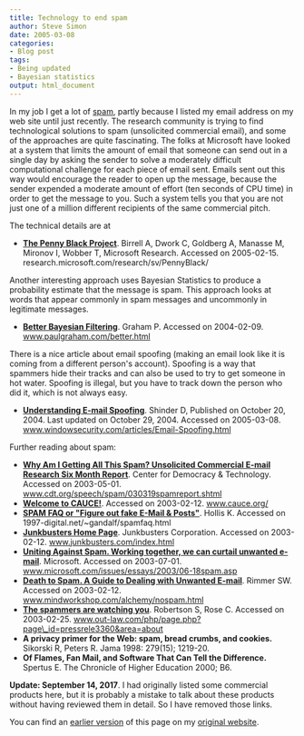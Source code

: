 ```yaml
---
title: Technology to end spam
author: Steve Simon
date: 2005-03-08
categories:
- Blog post
tags:
- Being updated
- Bayesian statistics
output: html_document
---
```

In my job I get a lot of [spam](http://en.wikipedia.org/wiki/Spamming),
partly because I listed my email address on my web site until just
recently. The research community is trying to find technological
solutions to spam (unsolicited commercial email), and some of the
approaches are quite fascinating. The folks at Microsoft have looked at
a system that limits the amount of email that someone can send out in a
single day by asking the sender to solve a moderately difficult
computational challenge for each piece of email sent. Emails sent out
this way would encourage the reader to open up the message, because the
sender expended a moderate amount of effort (ten seconds of CPU time) in
order to get the message to you. Such a system tells you that you are
not just one of a million different recipients of the same commercial
pitch.

The technical details are at

- **[The Penny Black
Project](http://research.microsoft.com/research/sv/PennyBlack/)**.
Birrell A, Dwork C, Goldberg A, Manasse M, Mironov I, Wobber T,
Microsoft Research. Accessed on 2005-02-15.
research.microsoft.com/research/sv/PennyBlack/

Another interesting approach uses Bayesian Statistics to produce a
probability estimate that the message is spam. This approach looks at
words that appear commonly in spam messages and uncommonly in legitimate
messages.

- **[Better Bayesian
Filtering](http://www.paulgraham.com/better.html)**. Graham P.
Accessed on 2004-02-09. www.paulgraham.com/better.html

There is a nice article about email spoofing (making an email look like
it is coming from a different person's account). Spoofing is a way that
spammers hide their tracks and can also be used to try to get someone in
hot water. Spoofing is illegal, but you have to track down the person
who did it, which is not always easy.

- **[Understanding E-mail
Spoofing](http://www.windowsecurity.com/articles/Email-Spoofing.html%20)**.
Shinder D, Published on October 20, 2004. Last updated on October
29, 2004. Accessed on 2005-03-08.
www.windowsecurity.com/articles/Email-Spoofing.html

Further reading about spam:

- **[Why Am I Getting All This Spam? Unsolicited Commercial E-mail
Research Six Month
Report](http://www.cdt.org/speech/spam/030319spamreport.shtml)**.
Center for Democracy & Technology. Accessed on 2003-05-01.
www.cdt.org/speech/spam/030319spamreport.shtml
- **[Welcome to CAUCE!](http://www.cauce.org/)**. Accessed on
2003-02-12. www.cauce.org/
- **[SPAM FAQ or "Figure out fake E-Mail &
Posts"](http://digital.net/~gandalf/spamfaq.html)**. Hollis K.
Accessed on 1997-digital.net/\~gandalf/spamfaq.html
- **[Junkbusters Home Page](http://www.junkbusters.com/index.html)**.
Junkbusters Corporation. Accessed on 2003-02-12.
www.junkbusters.com/index.html
- **[Uniting Against Spam. Working together, we can curtail unwanted
e-mail](http://www.microsoft.com/issues/essays/2003/06-18spam.asp)**.
Microsoft. Accessed on 2003-07-01.
www.microsoft.com/issues/essays/2003/06-18spam.asp
- **[Death to Spam. A Guide to Dealing with Unwanted
E-mail](http://www.mindworkshop.com/alchemy/nospam.html)**. Rimmer
SW. Accessed on 2003-02-12. www.mindworkshop.com/alchemy/nospam.html
- **[The spammers are watching
you](http://www.out-law.com/php/page.php?page_id=pressrele3360&area=about%20%20)**.
Robertson S, Rose C. Accessed on 2003-02-25.
www.out-law.com/php/page.php?page\_id=pressrele3360&area=about
- **A privacy primer for the Web: spam, bread crumbs, and cookies.**
Sikorski R, Peters R. Jama 1998: 279(15); 1219-20.
- **Of Flames, Fan Mail, and Software That Can Tell the Difference.**
Spertus E. The Chronicle of Higher Education 2000; B6.

**Update: September 14, 2017**. I had originally listed some commercial
products here, but it is probably a mistake to talk about these products
without having reviewed them in detail. So I have removed those links.

You can find an [earlier version][sim1] of this page on my [original website][sim2].


[sim1]: http://www.pmean.com/05/EndSpam.html
[sim2]: http://www.pmean.com/original_site.html
